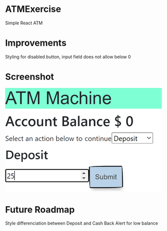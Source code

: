 # ATMExercise
Simple React ATM

# Improvements
Styling for disabled button, input field does not allow below 0

# Screenshot
<img src="./ATM.png" />

# Future Roadmap
Style differenciation between Deposit and Cash Back
Alert for low balance
